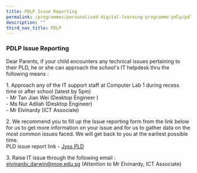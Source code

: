 ```yaml
---
title: PDLP Issue Reporting
permalink: /programmes/personalised-digital-learning-programme-pdlp/pdlp-issue-reporting/
description: ""
third_nav_title: PDLP
---
```

### **PDLP Issue Reporting**

Dear Parents, if your child encounters any technical issues pertaining to their PLD, he or she can approach the school's IT helpdesk thru the following means :

1\. Approach any of the IT support staff at Computer Lab 1 during recess time or after school (latest by 5pm)<br>
\- Mr Tan Jian Wei (Desktop Engineer )<br>
\- Ms Nur Adilah (Desktop Engineer)<br>
\- Mr Elvinardy (ICT Associate)

2\. We recommend you to fill up the Issue reporting form from the link below for us to get more information on your issue and for us to gather data on the most common issues faced. We will get back to you at the earliest possible time.<br>
PLD issue report link&nbsp;\-&nbsp;[Jyss&nbsp;PLD](https://go.gov.sg/jyss-pld)

3\. Raise IT issue through the following email :<br>
[elvinardy\_darwin@moe.edu.sg](mailto:elvinardy_darwin@moe.edu.sg)&nbsp;(Attention to Mr Elvinardy, ICT Associate)